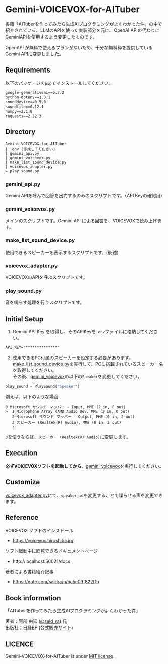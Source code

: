 # Gemini-VOICEVOX-for-AITuber
 書籍「AITuberを作ってみたら生成AIプログラミングがよくわかった件」の中で紹介されている、LLMのAPIを使った実装部分を元に、OpenAI APIの代わりにGeminiAPIを使用するよう変更したものです。

 OpenAPI が無料で使えるプランがないため、十分な無料枠を提供しているGemini APIに変更しました。

## Requirements
以下のパッケージを`pip`でインストールしてください。
 ```cmd
google-generativeai==0.7.2
python-dotenv==1.0.1
sounddevice==0.5.0
soundfile==0.12.1
numpy==2.1.0
requests==2.32.3
```
## Directory
```
Gemini-VOICEVOX-for-AITuber
| .env (作成してください)
| gemini_api.py
| gemini_voicevox.py
| make_list_sound_device.py
| voicevox_adapter.py
∟ play_sound.py
```
### gemini_api.py
Gemini APIを呼んで回答を出力するのみのスクリプトです。（API Keyの確認用）

### gemini_voicevox.py
メインのスクリプトです。Gemini API による回答を、VOICEVOXで読み上げます。

### make_list_sound_device.py
使用できるスピーカーを表示するスクリプトです。(後述)

### voicevox_adapter.py
VOICEVOXのAPIを呼ぶスクリプトです。

### play_sound.py
音を鳴らす処理を行うスクリプトです。

## Initial Setup
1. Gemini API Key を取得し、そのAPIKeyを`.env`ファイルに格納してください。
```env
API_KEY="**************"
```

2. 使用できるPC付属のスピーカーを設定する必要があります。[make_list_sound_device.py](/make_list_sound_device.py)を実行して、PCに搭載されているスピーカー名を取得してください。<br>
その後、[gemini_voicevox](/gemini_voicevox.py)の以下の`Speaker`を変更してください。
```py
play_sound = PlaySound("Speaker")
```
例えば、以下のような場合
```log
0 Microsoft サウンド マッパー - Input, MME (2 in, 0 out)
>  1 Microphone Array (AMD Audio Dev, MME (2 in, 0 out)
   2 Microsoft サウンド マッパー - Output, MME (0 in, 2 out)
   3 スピーカー (Realtek(R) Audio), MME (0 in, 2 out)
   :
```
`3`を使うならば、`スピーカー (Realtek(R) Audio)`に変更します。

## Execution
**必ずVOICEVOXソフトを起動してから**、[gemini_voicevox](/gemini_voicevox.py)を実行してください。

## Customize
[voicevox_adapter.py](/voicevox_adapter.py)にて、`speaker_id`を変更することで喋らせる声を変更できます。

## Reference
VOICEVOX ソフトのインストール
- https://voicevox.hiroshiba.jp/

ソフト起動中に閲覧できるドキュメントページ
- http://localhost:50021/docs

著者による書籍紹介記事
- https://note.com/saldra/n/nc5e09f822f1b

## Book information
「AITuberを作ってみたら生成AIプログラミングがよくわかった件」

著者：阿部 由延 ([@sald_ra](https://x.com/sald_ra)) 氏<br>
出版社：日経BP ([公式販売サイト](https://bookplus.nikkei.com/atcl/catalog/23/10/31/01079/))

## LICENCE
Gemini-VOICEVOX-for-AITuber is under [MIT license](/LICENSE).